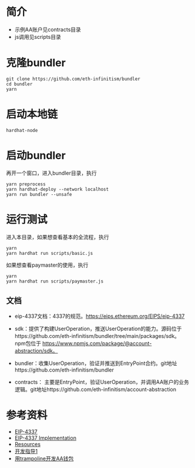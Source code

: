 # 简介

- 示例AA账户见contracts目录
- js调用见scripts目录

# 克隆bundler

```
git clone https://github.com/eth-infinitism/bundler
cd bundler
yarn
```

# 启动本地链

```
hardhat-node
```

# 启动bundler
再开一个窗口，进入bundler目录，执行
```
yarn preprocess
yarn hardhat-deploy --network localhost
yarn run bundler --unsafe
```

# 运行测试

进入本目录，如果想查看基本的全流程，执行
```
yarn
yarn hardhat run scripts/basic.js 
```

如果想查看paymaster的使用，执行
```
yarn
yarn hardhat run scripts/paymaster.js 
```

## 文档
- eip-4337文档：4337的规范。https://eips.ethereum.org/EIPS/eip-4337
- sdk：提供了构建UserOperation，推送UserOperation的能力。源码位于https://github.com/eth-infinitism/bundler/tree/main/packages/sdk。 
npm包位于
https://www.npmjs.com/package/@account-abstraction/sdk。

- bundler：收集UserOperation，验证并推送到EntryPoint合约。git地址https://github.com/eth-infinitism/bundler
- contracts： 主要是EntryPoint，验证UserOperation，并调用AA账户的业务逻辑。git地址https://github.com/eth-infinitism/account-abstraction

# 参考资料

- [EIP-4337](https://eips.ethereum.org/EIPS/eip-4337)
- [EIP-4337 Implementation](https://github.com/eth-infinitism/account-abstraction)
- [Resources](https://eip4337.com/en/latest/resources.html)
- [开发指导1](https://www.notion.so/dapplearning/1-9d99463f25ca4c32a5776f6f2cb57edf)
- [用trampoline开发AA钱包](https://docs.qq.com/doc/DVHBBU0lxR0V4dEV4)

